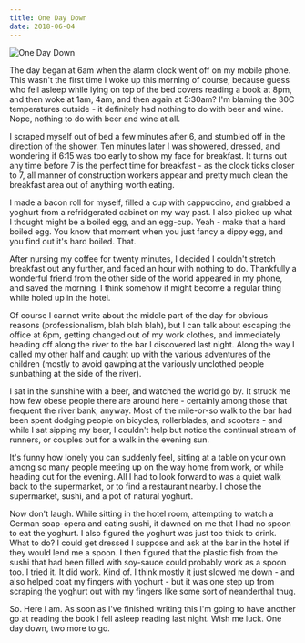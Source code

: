 ```yaml
---
title: One Day Down
date: 2018-06-04
---
```


![One Day Down](https://source.unsplash.com/hopX_jpVtRM/1600x900)

The day began at 6am when the alarm clock went off on my mobile phone. This wasn't the first time I woke up this morning of course, because guess who fell asleep while lying on top of the bed covers reading a book at 8pm, and then woke at 1am, 4am, and then again at 5:30am? I'm blaming the 30C temperatures outside - it definitely had nothing to do with beer and wine. Nope, nothing to do with beer and wine at all.

I scraped myself out of bed a few minutes after 6, and stumbled off in the direction of the shower. Ten minutes later I was showered, dressed, and wondering if 6:15 was too early to show my face for breakfast. It turns out any time before 7 is the perfect time for breakfast - as the clock ticks closer to 7, all manner of construction workers appear and pretty much clean the breakfast area out of anything worth eating.

I made a bacon roll for myself, filled a cup with cappuccino, and grabbed a yoghurt from a refridgerated cabinet on my way past. I also picked up what I thought might be a boiled egg, and an egg-cup. Yeah - make that a hard boiled egg. You know that moment when you just fancy a dippy egg, and you find out it's hard boiled. That.

After nursing my coffee for twenty minutes, I decided I couldn't stretch breakfast out any further, and faced an hour with nothing to do. Thankfully a wonderful friend from the other side of the world appeared in my phone, and saved the morning. I think somehow it might become a regular thing while holed up in the hotel.

Of course I cannot write about the middle part of the day for obvious reasons (professionalism, blah blah blah), but I can talk about escaping the office at 6pm, getting changed out of my work clothes, and immediately heading off along the river to the bar I discovered last night. Along the way I called my other half and caught up with the various adventures of the children (mostly to avoid gawping at the variously unclothed people sunbathing at the side of the river).

I sat in the sunshine with a beer, and watched the world go by. It struck me how few obese people there are around here - certainly among those that frequent the river bank, anyway. Most of the mile-or-so walk to the bar had been spent dodging people on bicycles, rollerblades, and scooters - and while I sat sipping my beer, I couldn't help but notice the continual stream of runners, or couples out for a walk in the evening sun.

It's funny how lonely you can suddenly feel, sitting at a table on your own among so many people meeting up on the way home from work, or while heading out for the evening. All I had to look forward to was a quiet walk back to the supermarket, or to find a restaurant nearby. I chose the supermarket, sushi, and a pot of natural yoghurt.

Now don't laugh. While sitting in the hotel room, attempting to watch a German soap-opera and eating sushi, it dawned on me that I had no spoon to eat the yoghurt. I also figured the yoghurt was just too thick to drink. What to do? I could get dressed I suppose and ask at the bar in the hotel if they would lend me a spoon. I then figured that the plastic fish from the sushi that had been filled with soy-sauce could probably work as a spoon too. I tried it. It did work. Kind of. I think mostly it just slowed me down - and also helped coat my fingers with yoghurt - but it was one step up from scraping the yoghurt out with my fingers like some sort of neanderthal thug.

So. Here I am. As soon as I've finished writing this I'm going to have another go at reading the book I fell asleep reading last night. Wish me luck. One day down, two more to go.